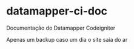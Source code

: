 # datamapper-ci-doc
Documentação do Datamapper Codeigniter

Apenas um backup caso um dia o site saia do ar
